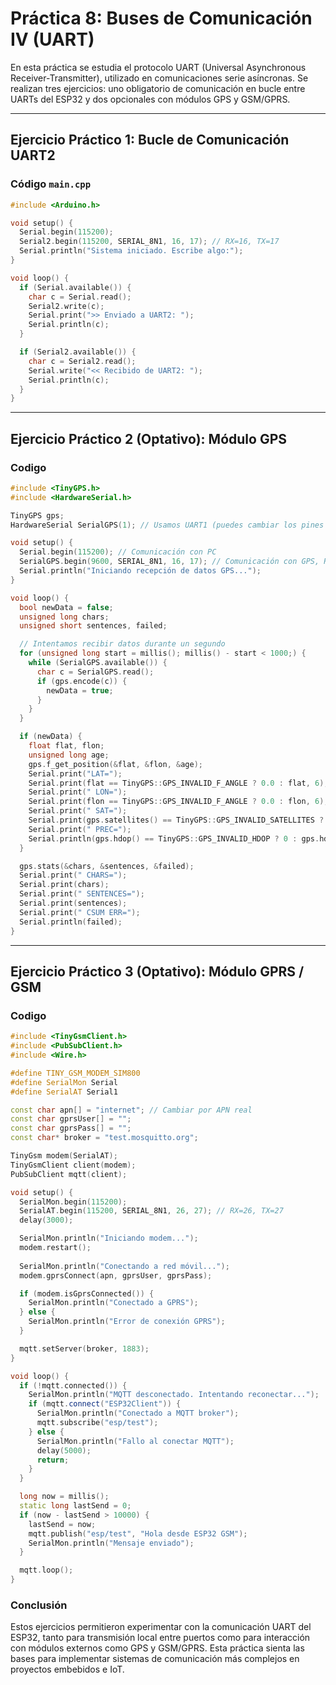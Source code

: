 # Práctica 8: Buses de Comunicación IV (UART)

En esta práctica se estudia el protocolo UART (Universal Asynchronous Receiver-Transmitter), utilizado en comunicaciones serie asíncronas. Se realizan tres ejercicios: uno obligatorio de comunicación en bucle entre UARTs del ESP32 y dos opcionales con módulos GPS y GSM/GPRS.

---

## Ejercicio Práctico 1: Bucle de Comunicación UART2

### Código `main.cpp`
```cpp
#include <Arduino.h>

void setup() {
  Serial.begin(115200);
  Serial2.begin(115200, SERIAL_8N1, 16, 17); // RX=16, TX=17
  Serial.println("Sistema iniciado. Escribe algo:");
}

void loop() {
  if (Serial.available()) {
    char c = Serial.read();
    Serial2.write(c);
    Serial.print(">> Enviado a UART2: ");
    Serial.println(c);
  }

  if (Serial2.available()) {
    char c = Serial2.read();
    Serial.write("<< Recibido de UART2: ");
    Serial.println(c);
  }
}
```

---

## Ejercicio Práctico 2 (Optativo): Módulo GPS

### Codigo

```cpp
#include <TinyGPS.h>
#include <HardwareSerial.h>

TinyGPS gps;
HardwareSerial SerialGPS(1); // Usamos UART1 (puedes cambiar los pines si es necesario)

void setup() {
  Serial.begin(115200); // Comunicación con PC
  SerialGPS.begin(9600, SERIAL_8N1, 16, 17); // Comunicación con GPS, RX=16, TX=17
  Serial.println("Iniciando recepción de datos GPS...");
}

void loop() {
  bool newData = false;
  unsigned long chars;
  unsigned short sentences, failed;

  // Intentamos recibir datos durante un segundo
  for (unsigned long start = millis(); millis() - start < 1000;) {
    while (SerialGPS.available()) {
      char c = SerialGPS.read();
      if (gps.encode(c)) {
        newData = true;
      }
    }
  }

  if (newData) {
    float flat, flon;
    unsigned long age;
    gps.f_get_position(&flat, &flon, &age);
    Serial.print("LAT=");
    Serial.print(flat == TinyGPS::GPS_INVALID_F_ANGLE ? 0.0 : flat, 6);
    Serial.print(" LON=");
    Serial.print(flon == TinyGPS::GPS_INVALID_F_ANGLE ? 0.0 : flon, 6);
    Serial.print(" SAT=");
    Serial.print(gps.satellites() == TinyGPS::GPS_INVALID_SATELLITES ? 0 : gps.satellites());
    Serial.print(" PREC=");
    Serial.println(gps.hdop() == TinyGPS::GPS_INVALID_HDOP ? 0 : gps.hdop());
  }

  gps.stats(&chars, &sentences, &failed);
  Serial.print(" CHARS=");
  Serial.print(chars);
  Serial.print(" SENTENCES=");
  Serial.print(sentences);
  Serial.print(" CSUM ERR=");
  Serial.println(failed);
}
```

---

## Ejercicio Práctico 3 (Optativo): Módulo GPRS / GSM

### Codigo 

```cpp
#include <TinyGsmClient.h>
#include <PubSubClient.h>
#include <Wire.h>

#define TINY_GSM_MODEM_SIM800
#define SerialMon Serial
#define SerialAT Serial1

const char apn[] = "internet"; // Cambiar por APN real
const char gprsUser[] = "";
const char gprsPass[] = "";
const char* broker = "test.mosquitto.org";

TinyGsm modem(SerialAT);
TinyGsmClient client(modem);
PubSubClient mqtt(client);

void setup() {
  SerialMon.begin(115200);
  SerialAT.begin(115200, SERIAL_8N1, 26, 27); // RX=26, TX=27
  delay(3000);

  SerialMon.println("Iniciando modem...");
  modem.restart();
  
  SerialMon.println("Conectando a red móvil...");
  modem.gprsConnect(apn, gprsUser, gprsPass);

  if (modem.isGprsConnected()) {
    SerialMon.println("Conectado a GPRS");
  } else {
    SerialMon.println("Error de conexión GPRS");
  }

  mqtt.setServer(broker, 1883);
}

void loop() {
  if (!mqtt.connected()) {
    SerialMon.println("MQTT desconectado. Intentando reconectar...");
    if (mqtt.connect("ESP32Client")) {
      SerialMon.println("Conectado a MQTT broker");
      mqtt.subscribe("esp/test");
    } else {
      SerialMon.println("Fallo al conectar MQTT");
      delay(5000);
      return;
    }
  }

  long now = millis();
  static long lastSend = 0;
  if (now - lastSend > 10000) {
    lastSend = now;
    mqtt.publish("esp/test", "Hola desde ESP32 GSM");
    SerialMon.println("Mensaje enviado");
  }

  mqtt.loop();
}
```

### Conclusión
Estos ejercicios permitieron experimentar con la comunicación UART del ESP32, tanto para transmisión local entre puertos como para interacción con módulos externos como GPS y GSM/GPRS. Esta práctica sienta las bases para implementar sistemas de comunicación más complejos en proyectos embebidos e IoT.
